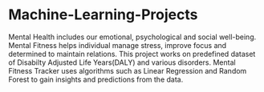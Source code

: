 # Machine-Learning-Projects
Mental Health includes our emotional, psychological and social well-being. Mental Fitness helps individual manage stress, improve focus and determined to maintain relations. This project works on predefined dataset of Disabilty Adjusted Life Years(DALY) and various disorders. Mental Fitness Tracker uses algorithms such as Linear Regression and Random Forest to gain insights and predictions from the data.
